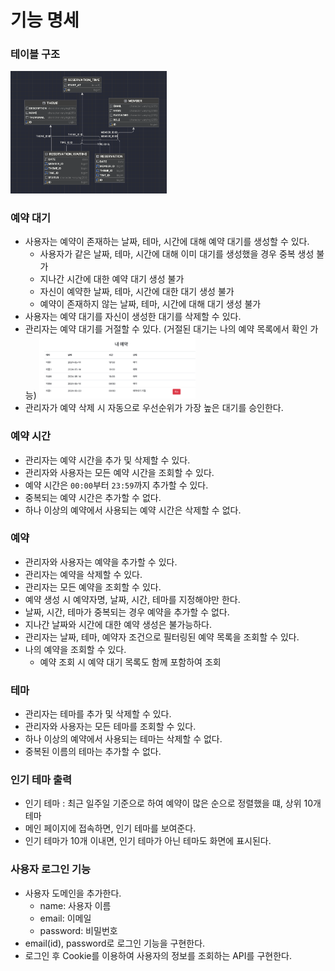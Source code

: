 # 기능 명세

### 테이블 구조

<img src="./image/ERD.png" width="250"/>

### 예약 대기

- 사용자는 예약이 존재하는 날짜, 테마, 시간에 대해 예약 대기를 생성할 수 있다.
    - 사용자가 같은 날짜, 테마, 시간에 대해 이미 대기를 생성했을 경우 중복 생성 불가
    - 지나간 시간에 대한 예약 대기 생성 불가
    - 자신이 예약한 날짜, 테마, 시간에 대한 대기 생성 불가
    - 예약이 존재하지 않는 날짜, 테마, 시간에 대해 대기 생성 불가
- 사용자는 예약 대기를 자신이 생성한 대기를 삭제할 수 있다.
- 관리자는 예약 대기를 거절할 수 있다. (거절된 대기는 나의 예약 목록에서 확인 가능)
  <img src="./image/myReservationDenied.png" width="250"/>
- 관리자가 예약 삭제 시 자동으로 우선순위가 가장 높은 대기를 승인한다.

### 예약 시간

- 관리자는 예약 시간을 추가 및 삭제할 수 있다.
- 관리자와 사용자는 모든 예약 시간을 조회할 수 있다.
- 예약 시간은 `00:00`부터 `23:59`까지 추가할 수 있다.
- 중복되는 예약 시간은 추가할 수 없다.
- 하나 이상의 예약에서 사용되는 예약 시간은 삭제할 수 없다.

### 예약

- 관리자와 사용자는 예약을 추가할 수 있다.
- 관리자는 예약을 삭제할 수 있다.
- 관리자는 모든 예약을 조회할 수 있다.
- 예약 생성 시 예약자명, 날짜, 시간, 테마를 지정해야만 한다.
- 날짜, 시간, 테마가 중복되는 경우 예약을 추가할 수 없다.
- 지나간 날짜와 시간에 대한 예약 생성은 불가능하다.
- 관리자는 날짜, 테마, 예약자 조건으로 필터링된 예약 목록을 조회할 수 있다.
- 나의 예약을 조회할 수 있다.
    - 예약 조회 시 예약 대기 목록도 함께 포함하여 조회

### 테마

- 관리자는 테마를 추가 및 삭제할 수 있다.
- 관리자와 사용자는 모든 테마를 조회할 수 있다.
- 하나 이상의 예약에서 사용되는 테마는 삭제할 수 없다.
- 중복된 이름의 테마는 추가할 수 없다.

### 인기 테마 출력

- 인기 테마 : 최근 일주일 기준으로 하여 예약이 많은 순으로 정렬했을 떄, 상위 10개 테마
- 메인 페이지에 접속하면, 인기 테마를 보여준다.
- 인기 테마가 10개 이내면, 인기 테마가 아닌 테마도 화면에 표시된다.

### 사용자 로그인 기능

- 사용자 도메인을 추가한다.
    - name: 사용자 이름
    - email: 이메일
    - password: 비밀번호
- email(id), password로 로그인 기능을 구현한다.
- 로그인 후 Cookie를 이용하여 사용자의 정보를 조회하는 API를 구현한다.
